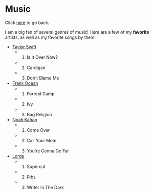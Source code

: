 # Music

Click [here](README.md) to go back. 

I am a big fan of several genres of music! Here are a few of my **favorite** artists, as well as my favorite songs by them:


- [Taylor Swift](https://en.wikipedia.org)
  + 1. Is It Over Now?
  + 2. Cardigan
  + 3. Don't Blame Me
- [Frank Ocean](https://en.wikipedia.org/wiki/Frank_Ocean)
  + 1. Forrest Gump
  + 2. Ivy
  + 3. Bag Religion
- [Noah Kahan](https://en.wikipedia.org/wiki/Noah_Kahan)
  + 1. Come Over
  + 2. Call Your Mom
  + 3. You're Gonna Go Far
- [Lorde](https://en.wikipedia.org/wiki/Lorde)
  + 1. Supercut
  + 2. Ribs
  + 3. Writer In The Dark




